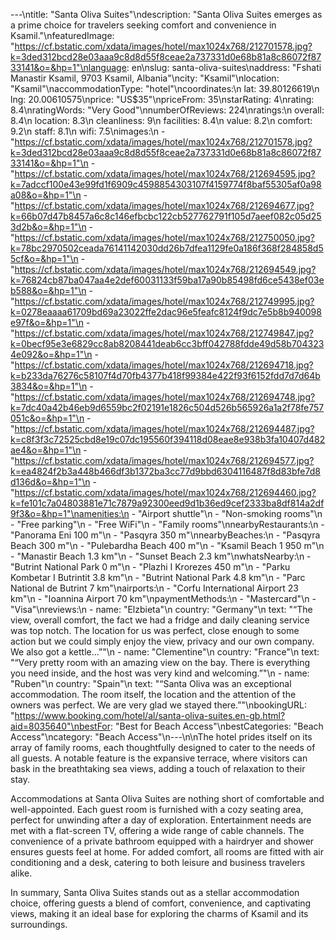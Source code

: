 ---\ntitle: "Santa Oliva Suites"\ndescription: "Santa Oliva Suites emerges as a prime choice for travelers seeking comfort and convenience in Ksamil."\nfeaturedImage: "https://cf.bstatic.com/xdata/images/hotel/max1024x768/212701578.jpg?k=3ded312bcd28e03aaa9c8d8d55f8ceae2a737331d0e68b81a8c86072f8733141&o=&hp=1"\nlanguage: en\nslug: santa-oliva-suites\naddress: "Fshati Manastir Ksamil, 9703 Ksamil, Albania"\ncity: "Ksamil"\nlocation: "Ksamil"\naccommodationType: "hotel"\ncoordinates:\n  lat: 39.80126619\n  lng: 20.00610575\nprice: "US$35"\npriceFrom: 35\nstarRating: 4\nrating: 8.4\nratingWords: "Very Good"\nnumberOfReviews: 224\nratings:\n  overall: 8.4\n  location: 8.3\n  cleanliness: 9\n  facilities: 8.4\n  value: 8.2\n  comfort: 9.2\n  staff: 8.1\n  wifi: 7.5\nimages:\n  - "https://cf.bstatic.com/xdata/images/hotel/max1024x768/212701578.jpg?k=3ded312bcd28e03aaa9c8d8d55f8ceae2a737331d0e68b81a8c86072f8733141&o=&hp=1"\n  - "https://cf.bstatic.com/xdata/images/hotel/max1024x768/212694595.jpg?k=7adccf100e43e99fd1f6909c4598854303107f4159774f8baf55305af0a98a08&o=&hp=1"\n  - "https://cf.bstatic.com/xdata/images/hotel/max1024x768/212694677.jpg?k=66b07d47b8457a6c8c146efbcbc122cb527762791f105d7aeef082c05d253d2b&o=&hp=1"\n  - "https://cf.bstatic.com/xdata/images/hotel/max1024x768/212750050.jpg?k=78bc2970502ceada76141142030dd26b7dfea1129fe0a186f368f284858d55cf&o=&hp=1"\n  - "https://cf.bstatic.com/xdata/images/hotel/max1024x768/212694549.jpg?k=76824cb87ba047aa4e2def60031133f59ba17a90b85498fd6ce5438ef03eb588&o=&hp=1"\n  - "https://cf.bstatic.com/xdata/images/hotel/max1024x768/212749995.jpg?k=0278eaaaa61709bd69a23022ffe2dac96e5feafc8124f9dc7e5b8b940098e97f&o=&hp=1"\n  - "https://cf.bstatic.com/xdata/images/hotel/max1024x768/212749847.jpg?k=0becf95e3e6829cc8ab8208441deab6cc3bff042788fdde49d58b7043234e092&o=&hp=1"\n  - "https://cf.bstatic.com/xdata/images/hotel/max1024x768/212694718.jpg?k=b233da76276c58107f4d70fb4377b418f99384e422f93f6152fdd7d7d64b3834&o=&hp=1"\n  - "https://cf.bstatic.com/xdata/images/hotel/max1024x768/212694748.jpg?k=7dc40a42b46eb9d6559bc2f02191e1826c504d526b565926a1a2f78fe757051c&o=&hp=1"\n  - "https://cf.bstatic.com/xdata/images/hotel/max1024x768/212694487.jpg?k=c8f3f3c72525cbd8e19c07dc195560f394118d08eae8e938b3fa10407d482ae4&o=&hp=1"\n  - "https://cf.bstatic.com/xdata/images/hotel/max1024x768/212694577.jpg?k=ea4824f2b3a448b466df3b1372ba3cc77d9bbd6304116487f8d83bfe7d8d136d&o=&hp=1"\n  - "https://cf.bstatic.com/xdata/images/hotel/max1024x768/212694460.jpg?k=fe101c7a04803881e71c7879a92300eed9d1b36ed9cef2333ba8df814a2df9f3&o=&hp=1"\namenities:\n  - "Airport shuttle"\n  - "Non-smoking rooms"\n  - "Free parking"\n  - "Free WiFi"\n  - "Family rooms"\nnearbyRestaurants:\n  - "Panorama Eni 100 m"\n  - "Pasqyra 350 m"\nnearbyBeaches:\n  - "Pasqyra Beach 300 m"\n  - "Pulebardha Beach 400 m"\n  - "Ksamil Beach 1 950 m"\n  - "Manastir Beach 1.3 km"\n  - "Sunset Beach 2.3 km"\nwhatsNearby:\n  - "Butrint National Park 0 m"\n  - "Plazhi I Krorezes 450 m"\n  - "Parku Kombetar I Butrintit 3.8 km"\n  - "Butrint National Park 4.8 km"\n  - "Parc National de Butrint 7 km"\nairports:\n  - "Corfu International Airport 23 km"\n  - "Ioannina Airport 70 km"\npaymentMethods:\n  - "Mastercard"\n  - "Visa"\nreviews:\n  - name: "Elzbieta"\n    country: "Germany"\n    text: "“The view, overall comfort, the fact we had a fridge and daily cleaning service was top notch. The location for us was perfect, close enough to
some action but we could simply enjoy the view, privacy and our own company. We also got a kettle...”"\n  - name: "Clementine"\n    country: "France"\n    text: "“Very pretty room with an amazing view on the bay. There is everything you need inside, and the host was very kind and welcoming.”"\n  - name: "Ruben"\n    country: "Spain"\n    text: "“Santa Oliva was an exceptional accommodation. The room itself, the location and the attention of the owners was perfect. We are very glad we stayed there.”"\nbookingURL: "https://www.booking.com/hotel/al/santa-oliva-suites.en-gb.html?aid=8035640"\nbestFor: "Best for Beach Access"\nbestCategories: "Beach Access"\ncategory: "Beach Access"\n---\n\nThe hotel prides itself on its array of family rooms, each thoughtfully designed to cater to the needs of all guests. A notable feature is the expansive terrace, where visitors can bask in the breathtaking sea views, adding a touch of relaxation to their stay.

Accommodations at Santa Oliva Suites are nothing short of comfortable and well-appointed. Each guest room is furnished with a cozy seating area, perfect for unwinding after a day of exploration. Entertainment needs are met with a flat-screen TV, offering a wide range of cable channels. The convenience of a private bathroom equipped with a hairdryer and shower ensures guests feel at home. For added comfort, all rooms are fitted with air conditioning and a desk, catering to both leisure and business travelers alike.

In summary, Santa Oliva Suites stands out as a stellar accommodation choice, offering guests a blend of comfort, convenience, and captivating views, making it an ideal base for exploring the charms of Ksamil and its surroundings.